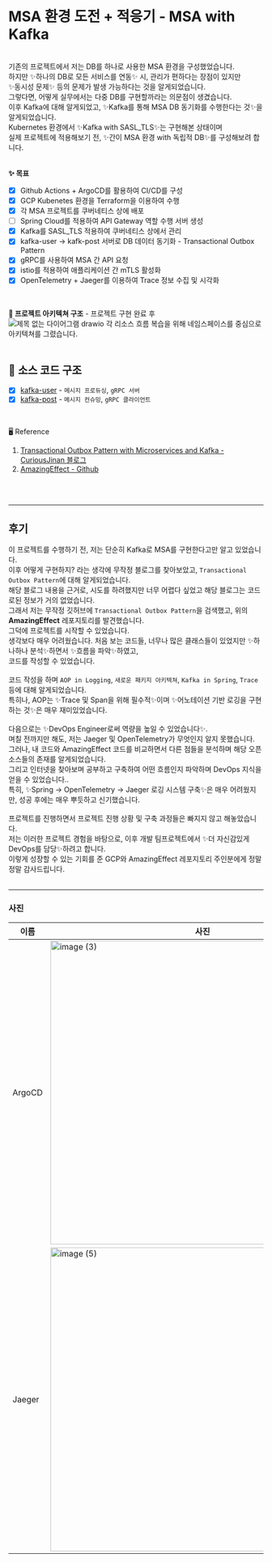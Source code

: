 # MSA 환경 도전 + 적응기 - MSA with Kafka

<br>
기존의 프로젝트에서 저는 DB를 하나로 사용한 MSA 환경을 구성했었습니다.<br>
하지만 ✨하나의 DB로 모든 서비스를 연동✨ 시, 관리가 편하다는 장점이 있지만<br>
✨동시성 문제✨ 등의 문제가 발생 가능하다는 것을 알게되었습니다.<br>
그렇다면, 어떻게 실무에서는 다중 DB를 구현할까라는 의문점이 생겼습니다.<br>
이후 Kafka에 대해 알게되었고, ✨Kafka를 통해 MSA DB 동기화를 수행한다는 것✨을 알게되었습니다.<br>
Kubernetes 환경에서 ✨Kafka with SASL_TLS✨는 구현해본 상태이며<br>
실제 프로젝트에 적용해보기 전, ✨간이 MSA 환경 with 독립적 DB✨를 구성해보려 합니다.<br>
<br>

**✨ 목표** <br>
- [x] Github Actions + ArgoCD를 활용하여 CI/CD를 구성
- [x] GCP Kubenetes 환경을 Terraform을 이용하여 수행
- [x] 각 MSA 프로젝트를 쿠버네티스 상에 배포
- [ ] Spring Cloud를 적용하여 API Gateway 역할 수행 서버 생성
- [x] Kafka를 SASL_TLS 적용하여 쿠버네티스 상에서 관리
- [x] kafka-user -> kafk-post 서버로 DB 데이터 동기화 - Transactional Outbox Pattern
- [x] gRPC를 사용하여 MSA 간 API 요청
- [x] istio를 적용하여 애플리케이션 간 mTLS 활성화
- [x] OpenTelemetry + Jaeger를 이용하여 Trace 정보 수집 및 시각화
<br>

**🌲 프로젝트 아키텍쳐 구조** - 프로젝트 구현 완료 후 <br>
![제목 없는 다이어그램 drawio](https://github.com/user-attachments/assets/9d289fef-41b6-4701-af3f-0cac782dec4f)
각 리소스 흐름 복습을 위해 네임스페이스를 중심으로 아키텍쳐를 그렸습니다.
<br>
<br>

## 💾 소스 코드 구조
- [x] [kafka-user](https://github.com/kafka-practice/kafka-user) - `메시지 프로듀싱`, `gRPC 서버`
- [x] [kafka-post](https://github.com/kafka-practice/kafka-post) - `메시지 컨슈밍`, `gRPC 클라이언트`

<br>

🖥️ Reference <br>
1. [Transactional Outbox Pattern with Microservices and Kafka - CuriousJinan 블로그](https://curiousjinan.tistory.com/entry/transactional-outbox-pattern-microservices-kafka#Transactional%20Outbox%20Pattern%EC%9D%98%20%EC%82%AC%EC%9A%A9%20%EC%82%AC%EB%A1%80-1)<br>
2. [AmazingEffect - Github](https://github.com/AmazingEffect)
<br>
<br>

---------------------------------
## 후기
이 프로젝트를 수행하기 전, 저는 단순히 Kafka로 MSA를 구현한다고만 알고 있었습니다. <br>
이후 어떻게 구현하지? 라는 생각에 무작정 블로그를 찾아보았고, `Transactional Outbox Pattern`에 대해 알게되었습니다. <br>
해당 블로그 내용을 근거로, 시도를 하려했지만 너무 어렵다 싶었고 해당 블로그는 코드로된 정보가 거의 없었습니다. <br>
그래서 저는 무작정 깃허브에 `Transactional Outbox Pattern`을 검색했고, 위의 **AmazingEffect** 레포지토리를 발견했습니다. <br>
그덕에 프로젝트를 시작할 수 있었습니다. <br>
생각보다 매우 어려웠습니다. 처음 보는 코드들, 너무나 많은 클래스들이 있었지만 ✨하나하나 분석✨하면서 ✨흐름을 파악✨하였고, <br>
코드를 작성할 수 있었습니다. <br>
<br>
코드 작성을 하며 `AOP in Logging`, `새로운 패키지 아키텍쳐`, `Kafka in Spring`, `Trace` 등에 대해 알게되었습니다.<br>
특히나, AOP는 ✨Trace 및 Span을 위해 필수적✨이며 ✨어노테이션 기반 로깅을 구현하는 것✨은 매우 재미있었습니다.<br>
<br>
다음으로는 ✨DevOps Engineer로써 역량을 높일 수 있었습니다✨. <br>
며칠 전까지만 해도, 저는 Jaeger 및 OpenTelemetry가 무엇인지 알지 못했습니다. <br>
그러나, 내 코드와 AmazingEffect 코드를 비교하면서 다른 점들을 분석하며 해당 오픈소스들의 존재를 알게되었습니다. <br>
그리고 인터넷을 찾아보며 공부하고 구축하여 어떤 흐름인지 파악하며 DevOps 지식을 얻을 수 있었습니다.. <br>
특히, ✨Spring -> OpenTelemetry -> Jaeger 로깅 시스템 구축✨은 매우 어려웠지만, 성공 후에는 매우 뿌듯하고 신기했습니다. <br>
<br>
프로젝트를 진행하면서 프로젝트 진행 상황 및 구축 과정들은 빠지지 않고 해놓았습니다. <br>
저는 이러한 프로젝트 경험을 바탕으로, 이후 개발 팀프로젝트에서 ✨더 자신감있게 DevOps를 담당✨하려고 합니다.<br>
이렇게 성장할 수 있는 기회를 준 GCP와 AmazingEffect 레포지토리 주인분에게 정말 정말 감사드립니다.
<br>
<br>

-------------------------------
### 사진

|  이름   | 사진            |
|--------|-----------------|
| ArgoCD | <img width="600" alt="image (3)" src="https://github.com/user-attachments/assets/7a50adb5-ffd4-4cc8-8c27-e3fadd9efb99" /> |
| Jaeger | <img width="600" alt="image (5)" src="https://github.com/user-attachments/assets/81b98bbb-ac81-4be6-8973-b3e990849772" /> |
